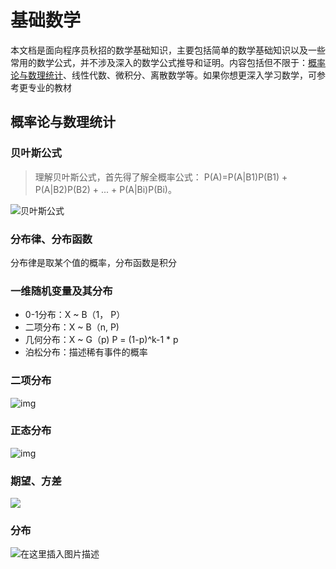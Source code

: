 # 基础数学

本文档是面向程序员秋招的数学基础知识，主要包括简单的数学基础知识以及一些常用的数学公式，并不涉及深入的数学公式推导和证明。内容包括但不限于：[概率论与数理统计](#span-idprobability概率论与数理统计span)、线性代数、微积分、离散数学等。如果你想更深入学习数学，可参考更专业的教材

## <span id="probability">概率论与数理统计</span>

### 贝叶斯公式

> 理解贝叶斯公式，首先得了解全概率公式： P(A)=P(A|B1)P(B1) + P(A|B2)P(B2) + ... + P(A|Bi)P(Bi)。 

 ![贝叶斯公式](http://c.biancheng.net/uploads/allimg/210902/1GUU234-0.gif) 

### 分布律、分布函数

分布律是取某个值的概率，分布函数是积分

### 一维随机变量及其分布

- 0-1分布：X ~ B（1， P）
- 二项分布：X ~ B（n, P)
- 几何分布：X ~ G（p)  P = (1-p)^k-1 * p 
- 泊松分布：描述稀有事件的概率

### 二项分布

 ![img](https://pic1.zhimg.com/80/v2-af3769a3e1f16ee820cdb5227553d895_720w.jpg?source=1940ef5c) 

### 正态分布

 ![img](https://bkimg.cdn.bcebos.com/formula/d8fc1a3696534a47f23d6bcb60c1212c.svg) 

### 期望、方差

![](D:\CampusRecruit\assert\概率论.jpg)

### 分布

![在这里插入图片描述](https://img-blog.csdnimg.cn/20190305135146219.png?x-oss-process=image/watermark,type_ZmFuZ3poZW5naGVpdGk,shadow_10,text_aHR0cHM6Ly9ibG9nLmNzZG4ubmV0L3UwMTMwNDM3NjI=,size_16,color_FFFFFF,t_70)





